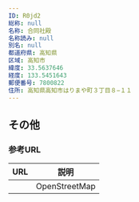 ```yaml
---
ID: R0jd2
総称: null
名称: 合同社殿
名称読み: null
別名: null
都道府県: 高知県
区域: 高知市
緯度: 33.5637646
経度: 133.5451643
郵便番号: 7800822
住所: 高知県高知市はりまや町３丁目８−１１
---
```


## その他

### 参考URL

| URL | 説明          |
| --- | ------------- |
|     | OpenStreetMap |

